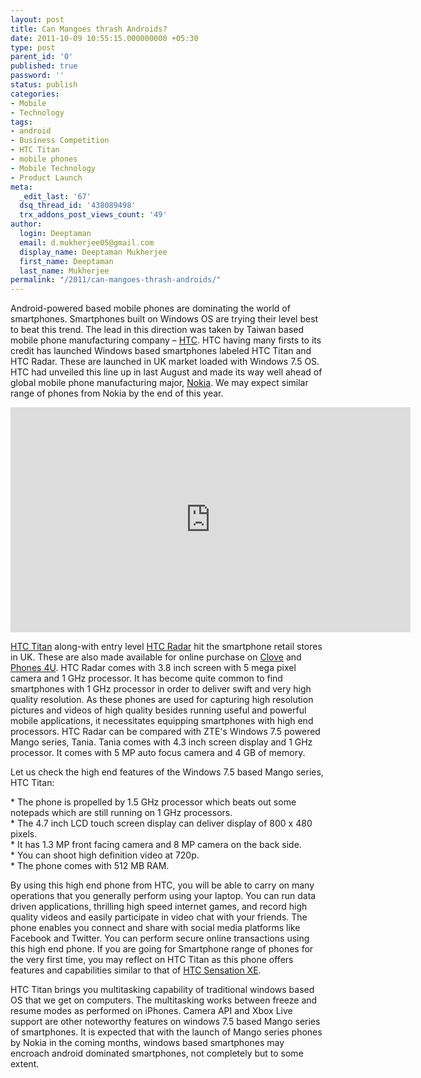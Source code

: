 ```yaml
---
layout: post
title: Can Mangoes thrash Androids?
date: 2011-10-09 10:55:15.000000000 +05:30
type: post
parent_id: '0'
published: true
password: ''
status: publish
categories:
- Mobile
- Technology
tags:
- android
- Business Competition
- HTC Titan
- mobile phones
- Mobile Technology
- Product Launch
meta:
  _edit_last: '67'
  dsq_thread_id: '438089498'
  trx_addons_post_views_count: '49'
author:
  login: Deeptaman
  email: d.mukherjee05@gmail.com
  display_name: Deeptaman Mukherjee
  first_name: Deeptaman
  last_name: Mukherjee
permalink: "/2011/can-mangoes-thrash-androids/"
---
```

<p>Android-powered based mobile phones are dominating the world of smartphones. Smartphones built on Windows OS are trying their level best to beat this trend. The lead in this direction was taken by Taiwan based mobile phone manufacturing company &#8211; <a href="http://www.htc.com/">HTC</a>. HTC having many firsts to its credit has launched Windows based smartphones labeled HTC Titan and HTC Radar. These are launched in UK market loaded with Windows 7.5 OS. HTC had unveiled this line up in last August and made its way well ahead of global mobile phone manufacturing major, <a href="http://www.nokia.com/">Nokia</a>. We may expect similar range of phones from Nokia by the end of this year.</p>
<p><!--more--></p>
<p><iframe width="640" height="360" src="http://www.youtube.com/embed/OP30F3ZxTmw?hd=1" frameborder="0" allowfullscreen></iframe></p>
<p><a href="http://www.htc.com/www/smartphones/htc-titan/">HTC Titan</a> along-with entry level <a href="http://www.htc.com/www/smartphones/htc-radar/">HTC Radar</a> hit the smartphone retail stores in UK. These are also made available for online purchase on <a href="http://www.clove.co.uk/">Clove</a> and <a href="http://www.phones4u.co.uk/">Phones 4U</a>. HTC Radar comes with 3.8 inch screen with 5 mega pixel camera and 1 GHz processor. It has become quite common to find smartphones with 1 GHz processor in order to deliver swift and very high quality resolution. As these phones are used for capturing high resolution pictures and videos of high quality besides running useful and powerful mobile applications, it necessitates equipping smartphones with high end processors. HTC Radar can be compared with ZTE's Windows 7.5 powered Mango series, Tania. Tania comes with 4.3 inch screen display and 1 GHz processor. It comes with 5 MP auto focus camera and 4 GB of memory.</p>
<p>Let us check the high end features of the Windows 7.5 based Mango series, HTC Titan:</p>
<p>* The phone is propelled by 1.5 GHz processor which beats out some notepads which are still running on 1 GHz processors.<br />
* The 4.7 inch LCD touch screen display can deliver display of 800 x 480 pixels.<br />
* It has 1.3 MP front facing camera and 8 MP camera on the back side.<br />
* You can shoot high definition video at 720p.<br />
* The phone comes with 512 MB RAM.</p>
<p>By using this high end phone from HTC, you will be able to carry on many operations that you generally perform using your laptop. You can run data driven applications, thrilling high speed internet games, and record high quality videos and easily participate in video chat with your friends. The phone enables you connect and share with social media platforms like Facebook and Twitter. You can perform secure online transactions using this high end phone. If you are going for Smartphone range of phones for the very first time, you may reflect on HTC Titan as this phone offers features and capabilities similar to that of <a href="http://www.htc.com/www/smartphones/htc-sensation-xe/">HTC Sensation XE</a>.</p>
<p>HTC Titan brings you multitasking capability of traditional windows based OS that we get on computers. The multitasking works between freeze and resume modes as performed on iPhones. Camera API and Xbox Live support are other noteworthy features on windows 7.5 based Mango series of smartphones. It is expected that with the launch of Mango series phones by Nokia in the coming months, windows based smartphones may encroach android dominated smartphones, not completely but to some extent.</p>
